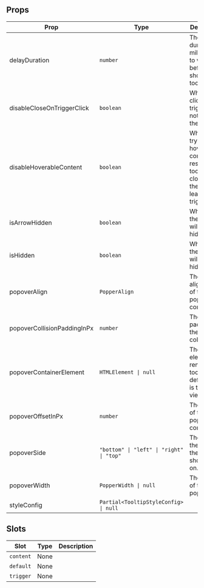 <!-- This file is automatically generated, do not edit manually. -->


## Props

| Prop | Type | Description | Default |
| ---- | ---- | ----------- | ------- |
| delayDuration | `number` | The duration in milliseconds to wait before showing the tooltip. | `0` |
| disableCloseOnTriggerClick | `boolean` | When true, clicking on trigger will not close the content. | `false` |
| disableHoverableContent | `boolean` | When true, trying to hover the content will result in the tooltip closing as the pointer leaves the trigger. | `false` |
| isArrowHidden | `boolean` | When true, the arrow will be hidden. | `false` |
| isHidden | `boolean` | When true, the tooltip will be hidden. | `false` |
| popoverAlign | `PopperAlign` | The alignment of the popper content. |  |
| popoverCollisionPaddingInPx | `number` | The padding of the popper collision. |  |
| popoverContainerElement | `HTMLElement \| null` | The element to render the tooltip in. By default this is the viewport |  |
| popoverOffsetInPx | `number` | The offset of the popper content. |  |
| popoverSide | `"bottom" \| "left" \| "right" \| "top"` | The side of the trigger the tooltip should be on. |  |
| popoverWidth | `PopperWidth \| null` | The width of the popper. | `null` |
| styleConfig | `Partial<TooltipStyleConfig> \| null` |  | `null` |


## Slots

| Slot | Type | Description |
| --------- | ---- | ----------- |
| `content` | None |  |
| `default` | None |  |
| `trigger` | None |  |

